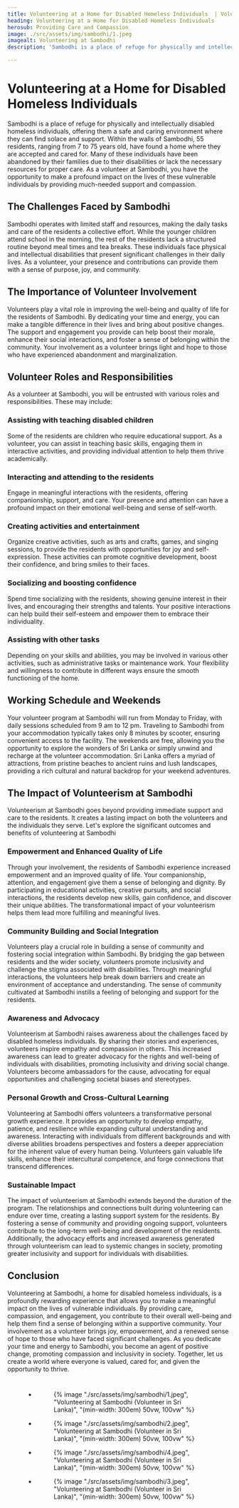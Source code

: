 ```yaml
---
title: Volunteering at a Home for Disabled Homeless Individuals  | Volunteer in Sri Lanka
heading: Volunteering at a Home for Disabled Homeless Individuals
herosub: Providing Care and Compassion
image: ./src/assets/img/sambodhi/1.jpeg
imagealt: Volunteering at Sambodhi
description: 'Sambodhi is a place of refuge for physically and intellectually disabled homeless individuals, offering them a safe and caring environment where they can find solace and support. Within the walls of Sambodhi, 55 residents, ranging from 7 to 75 years old, have found a home where they are accepted and cared for. Many of these individuals have been abandoned by their families due to their disabilities or lack the necessary resources for proper care. As a volunteer at Sambodhi, you have the opportunity to make a profound impact on the lives of these vulnerable individuals by providing much-needed support and compassion.'

---
```


<h1 class="h2 section-title " >Volunteering at a Home for Disabled Homeless Individuals</h1>

Sambodhi is a place of refuge for physically and intellectually disabled homeless individuals, offering them a safe and caring environment where they can find solace and support. Within the walls of Sambodhi, 55 residents, ranging from 7 to 75 years old, have found a home where they are accepted and cared for. Many of these individuals have been abandoned by their families due to their disabilities or lack the necessary resources for proper care. As a volunteer at Sambodhi, you have the opportunity to make a profound impact on the lives of these vulnerable individuals by providing much-needed support and compassion.

<h2 class="h3 section-title " >The Challenges Faced by Sambodhi</h2>

Sambodhi operates with limited staff and resources, making the daily tasks and care of the residents a collective effort. While the younger children attend school in the morning, the rest of the residents lack a structured routine beyond meal times and tea breaks. These individuals face physical and intellectual disabilities that present significant challenges in their daily lives. As a volunteer, your presence and contributions can provide them with a sense of purpose, joy, and community.

<h2 class="h3 section-title " >The Importance of Volunteer Involvement</h2>

Volunteers play a vital role in improving the well-being and quality of life for the residents of Sambodhi. By dedicating your time and energy, you can make a tangible difference in their lives and bring about positive changes. The support and engagement you provide can help boost their morale, enhance their social interactions, and foster a sense of belonging within the community. Your involvement as a volunteer brings light and hope to those who have experienced abandonment and marginalization.

<h2 class="h3 section-title " >Volunteer Roles and Responsibilities</h2>

As a volunteer at Sambodhi, you will be entrusted with various roles and responsibilities. These may include:
<div class="margin-l-1">
<h3 class="h4 section-title " >Assisting with teaching disabled children</h3>

Some of the residents are children who require educational support. As a volunteer, you can assist in teaching basic skills, engaging them in interactive activities, and providing individual attention to help them thrive academically.

<h3 class="h4 section-title " >Interacting and attending to the residents</h3>

Engage in meaningful interactions with the residents, offering companionship, support, and care. Your presence and attention can have a profound impact on their emotional well-being and sense of self-worth.

<h3 class="h4 section-title " >Creating activities and entertainment</h3>

Organize creative activities, such as arts and crafts, games, and singing sessions, to provide the residents with opportunities for joy and self-expression. These activities can promote cognitive development, boost their confidence, and bring smiles to their faces.

<h3 class="h4 section-title " >Socializing and boosting confidence</h3>

Spend time socializing with the residents, showing genuine interest in their lives, and encouraging their strengths and talents. Your positive interactions can help build their self-esteem and empower them to embrace their individuality.

<h3 class="h4 section-title " >Assisting with other tasks</h3>

Depending on your skills and abilities, you may be involved in various other activities, such as administrative tasks or maintenance work. Your flexibility and willingness to contribute in different ways ensure the smooth functioning of the home.
</div>

<h2 class="h3 section-title " >Working Schedule and Weekends</h2>

Your volunteer program at Sambodhi will run from Monday to Friday, with daily sessions scheduled from 9 am to 12 pm. Traveling to Sambodhi from your accommodation typically takes only 8 minutes by scooter, ensuring convenient access to the facility. The weekends are free, allowing you the opportunity to explore the wonders of Sri Lanka or simply unwind and recharge at the volunteer accommodation. Sri Lanka offers a myriad of attractions, from pristine beaches to ancient ruins and lush landscapes, providing a rich cultural and natural backdrop for your weekend adventures.

<h2 class="h3 section-title " >The Impact of Volunteerism at Sambodhi</h2>

Volunteerism at Sambodhi goes beyond providing immediate support and care to the residents. It creates a lasting impact on both the volunteers and the individuals they serve. Let's explore the significant outcomes and benefits of volunteering at Sambodhi
<div class="margin-l-1">
<h3 class="h4 section-title " >Empowerment and Enhanced Quality of Life</h3>

Through your involvement, the residents of Sambodhi experience increased empowerment and an improved quality of life. Your companionship, attention, and engagement give them a sense of belonging and dignity. By participating in educational activities, creative pursuits, and social interactions, the residents develop new skills, gain confidence, and discover their unique abilities. The transformational impact of your volunteerism helps them lead more fulfilling and meaningful lives.


<h3 class="h4 section-title " >Community Building and Social Integration</h3>

Volunteers play a crucial role in building a sense of community and fostering social integration within Sambodhi. By bridging the gap between residents and the wider society, volunteers promote inclusivity and challenge the stigma associated with disabilities. Through meaningful interactions, the volunteers help break down barriers and create an environment of acceptance and understanding. The sense of community cultivated at Sambodhi instills a feeling of belonging and support for the residents.


<h3 class="h4 section-title " >Awareness and Advocacy</h3>

Volunteerism at Sambodhi raises awareness about the challenges faced by disabled homeless individuals. By sharing their stories and experiences, volunteers inspire empathy and compassion in others. This increased awareness can lead to greater advocacy for the rights and well-being of individuals with disabilities, promoting inclusivity and driving social change. Volunteers become ambassadors for the cause, advocating for equal opportunities and challenging societal biases and stereotypes.

<h3 class="h4 section-title " >Personal Growth and Cross-Cultural Learning</h3>

Volunteering at Sambodhi offers volunteers a transformative personal growth experience. It provides an opportunity to develop empathy, patience, and resilience while expanding cultural understanding and awareness. Interacting with individuals from different backgrounds and with diverse abilities broadens perspectives and fosters a deeper appreciation for the inherent value of every human being. Volunteers gain valuable life skills, enhance their intercultural competence, and forge connections that transcend differences.

<h3 class="h4 section-title " >Sustainable Impact</h3>

The impact of volunteerism at Sambodhi extends beyond the duration of the program. The relationships and connections built during volunteering can endure over time, creating a lasting support system for the residents. By fostering a sense of community and providing ongoing support, volunteers contribute to the long-term well-being and development of the residents. Additionally, the advocacy efforts and increased awareness generated through volunteerism can lead to systemic changes in society, promoting greater inclusivity and support for individuals with disabilities.
</div>

<h2 class="h3 section-title " >Conclusion</h2>

Volunteering at Sambodhi, a home for disabled homeless individuals, is a profoundly rewarding experience that allows you to make a meaningful impact on the lives of vulnerable individuals. By providing care, compassion, and engagement, you contribute to their overall well-being and help them find a sense of belonging within a supportive community. Your involvement as a volunteer brings joy, empowerment, and a renewed sense of hope to those who have faced significant challenges. As you dedicate your time and energy to Sambodhi, you become an agent of positive change, promoting compassion and inclusivity in society. Together, let us create a world where everyone is valued, cared for, and given the opportunity to thrive.

<div id="Gallery">
<ul class="gallery-list" style="
    margin: 8%;
">

<li class="gallery-item">
  <figure class="gallery-image">
    {% image "./src/assets/img/sambodhi/1.jpeg", "Volunteering at Sambodhi (Volunteer in Sri Lanka)", "(min-width: 300em) 50vw, 100vw" %}
  </figure>
</li>

<li class="gallery-item">
  <figure class="gallery-image">
    {% image "./src/assets/img/sambodhi/2.jpeg", "Volunteering at Sambodhi (Volunteer in Sri Lanka)", "(min-width: 300em) 50vw, 100vw" %}
  </figure>
</li>

<li class="gallery-item" style="grid-area: unset;">
  <figure class="gallery-image">
    {% image "./src/assets/img/sambodhi/4.jpeg", "Volunteering at Sambodhi (Volunteer in Sri Lanka)", "(min-width: 300em) 50vw, 100vw" %}
  </figure>
</li>

<li class="gallery-item" style="grid-area: 1 / 1 / 4 / 3;">
  <figure class="gallery-image">
    {% image "./src/assets/img/sambodhi/3.jpeg", "Volunteering at Sambodhi (Volunteer in Sri Lanka)", "(min-width: 300em) 50vw, 100vw" %}
  </figure>
</li>

</ul>
</div>